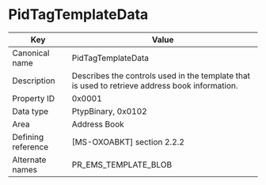 # PidTagTemplateData

| Key | Value |
|---|---|
| Canonical name | PidTagTemplateData |
| Description | Describes the controls used in the template that is used to retrieve address book information. |
| Property ID | 0x0001 |
| Data type | PtypBinary, 0x0102 |
| Area | Address Book |
| Defining reference | [MS-OXOABKT] section 2.2.2 |
| Alternate names | PR_EMS_TEMPLATE_BLOB |
